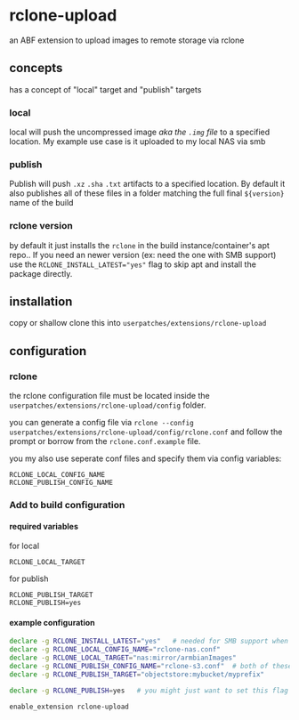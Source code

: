 # rclone-upload

an ABF extension to upload images to remote storage via rclone

## concepts
has a concept of "local" target and "publish" targets

### local
local will push the uncompressed image _aka the `.img` file_ to a specified location.  My example use case is it uploaded to my local NAS via smb

### publish
Publish will push `.xz` `.sha` `.txt` artifacts to a specified location.   By default it also publishes all of these files in a folder matching the full final `${version}` name of the build

### rclone version

by default it just installs the `rclone` in the build instance/container's apt repo..  If you need an newer version (ex: need the one with SMB support) use the `RCLONE_INSTALL_LATEST="yes"` flag to skip apt and install the package directly.

## installation

copy or shallow clone this into `userpatches/extensions/rclone-upload`

## configuration

### rclone

the rclone configuration file must be located inside the `userpatches/extensions/rclone-upload/config` folder.  

you can generate a config file via `rclone --config userpatches/extensions/rclone-upload/config/rclone.conf` and follow the prompt or borrow from the `rclone.conf.example` file.  

you my also use seperate conf files and specify them via config variables:

```
RCLONE_LOCAL_CONFIG_NAME
RCLONE_PUBLISH_CONFIG_NAME
```

### Add to build configuration

#### required variables

for local

```
RCLONE_LOCAL_TARGET
```

for publish
```
RCLONE_PUBLISH_TARGET
RCLONE_PUBLISH=yes
```

#### example configuration

```bash
declare -g RCLONE_INSTALL_LATEST="yes"   # needed for SMB support when using jammy base
declare -g RCLONE_LOCAL_CONFIG_NAME="rclone-nas.conf" 
declare -g RCLONE_LOCAL_TARGET="nas:mirror/armbianImages"
declare -g RCLONE_PUBLISH_CONFIG_NAME="rclone-s3.conf"  # both of these could be in same config
declare -g RCLONE_PUBLISH_TARGET="objectstore:mybucket/myprefix"

declare -g RCLONE_PUBLISH=yes   # you might just want to set this flag as an argument during ./compile.sh 

enable_extension rclone-upload

```
